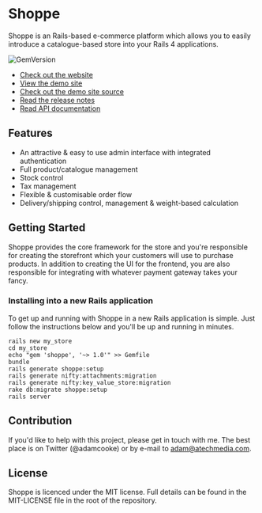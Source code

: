 # Shoppe

Shoppe is an Rails-based e-commerce platform which allows you to easily introduce a
catalogue-based store into your Rails 4 applications. 

![GemVersion](https://badge.fury.io/rb/shoppe.png)

* [Check out the website](http://tryshoppe.com)
* [View the demo site](http://demo.tryshoppe.com)
* [Check out the demo site source](http://github.com/tryshoppe/example-store)
* [Read the release notes](https://github.com/tryshoppe/core/blob/master/CHANGELOG.md)
* [Read API documentation](http://api.tryshoppe.com)

## Features

* An attractive & easy to use admin interface with integrated authentication
* Full product/catalogue management
* Stock control
* Tax management
* Flexible & customisable order flow
* Delivery/shipping control, management & weight-based calculation

## Getting Started

Shoppe provides the core framework for the store and you're responsible for creating
the storefront which your customers will use to purchase products. In addition to
creating the UI for the frontend, you are also responsible for integrating with whatever
payment gateway takes your fancy.

### Installing into a new Rails application

To get up and running with Shoppe in a new Rails application is simple. Just follow the
instructions below and you'll be up and running in minutes.

    rails new my_store
    cd my_store
    echo "gem 'shoppe', '~> 1.0'" >> Gemfile
    bundle
    rails generate shoppe:setup
    rails generate nifty:attachments:migration
    rails generate nifty:key_value_store:migration
    rake db:migrate shoppe:setup
    rails server

## Contribution

If you'd like to help with this project, please get in touch with me. The best place is on
Twitter (@adamcooke) or by e-mail to adam@atechmedia.com.

## License

Shoppe is licenced under the MIT license. Full details can be found in the MIT-LICENSE
file in the root of the repository.
